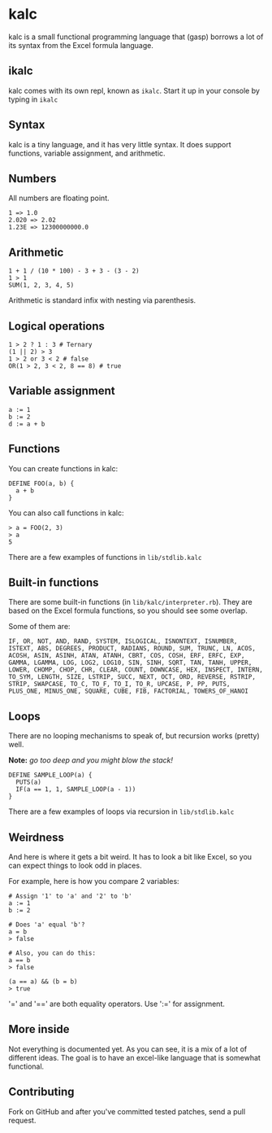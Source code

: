 kalc
=====

kalc is a small functional programming language that (gasp) borrows a lot of
its syntax from the Excel formula language.

ikalc
-----

kalc comes with its own repl, known as `ikalc`.  Start it up in your console by
typing in `ikalc`

Syntax
------

kalc is a tiny language, and it has very little syntax.  It does support
functions, variable assignment, and arithmetic.

Numbers
-------

All numbers are floating point.

    1 => 1.0
    2.020 => 2.02
    1.23E => 12300000000.0


Arithmetic
----------

    1 + 1 / (10 * 100) - 3 + 3 - (3 - 2)
    1 > 1
    SUM(1, 2, 3, 4, 5)

Arithmetic is standard infix with nesting via parenthesis.

Logical operations
------------------

    1 > 2 ? 1 : 3 # Ternary
    (1 || 2) > 3
    1 > 2 or 3 < 2 # false
    OR(1 > 2, 3 < 2, 8 == 8) # true

Variable assignment
-------------------

    a := 1
    b := 2
    d := a + b

Functions
---------

You can create functions in kalc:

    DEFINE FOO(a, b) {
      a + b
    }

You can also call functions in kalc:

    > a = FOO(2, 3)
    > a
    5

There are a few examples of functions in `lib/stdlib.kalc`

Built-in functions
------------------

There are some built-in functions (in `lib/kalc/interpreter.rb`).  They
are based on the Excel formula functions, so you should see some
overlap.

Some of them are: 

`IF, OR, NOT, AND, RAND, SYSTEM, ISLOGICAL, ISNONTEXT, ISNUMBER, ISTEXT,
ABS, DEGREES, PRODUCT, RADIANS, ROUND, SUM, TRUNC, LN, ACOS, ACOSH,
ASIN, ASINH, ATAN, ATANH, CBRT, COS, COSH, ERF, ERFC, EXP, GAMMA,
LGAMMA, LOG, LOG2, LOG10, SIN, SINH, SQRT, TAN, TANH, UPPER, LOWER,
CHOMP, CHOP, CHR, CLEAR, COUNT, DOWNCASE, HEX, INSPECT, INTERN, TO_SYM,
LENGTH, SIZE, LSTRIP, SUCC, NEXT, OCT, ORD, REVERSE, RSTRIP, STRIP,
SWAPCASE, TO_C, TO_F, TO_I, TO_R, UPCASE, P, PP, PUTS, PLUS_ONE,
MINUS_ONE, SQUARE, CUBE, FIB, FACTORIAL, TOWERS_OF_HANOI`

Loops
-----

There are no looping mechanisms to speak of, but recursion works
(pretty) well.  

**Note:** *go too deep and you might blow the stack!*


    DEFINE SAMPLE_LOOP(a) {
      PUTS(a)
      IF(a == 1, 1, SAMPLE_LOOP(a - 1))
    }

There are a few examples of loops via recursion in `lib/stdlib.kalc`

Weirdness
---------

And here is where it gets a bit weird.  It has to look a bit like
Excel, so you can expect things to look odd in places.

For example, here is how you compare 2 variables:


    # Assign '1' to 'a' and '2' to 'b'
    a := 1
    b := 2

    # Does 'a' equal 'b'?
    a = b
    > false

    # Also, you can do this:
    a == b
    > false

    (a == a) && (b = b)
    > true

'=' and '==' are both equality operators.  Use
':=' for assignment.

More inside
-----------

Not everything is documented yet.  As you can see, it is a mix of
a lot of different ideas.  The goal is to have an excel-like language
that is somewhat functional.

Contributing
------------

Fork on GitHub and after you've committed tested patches, send a pull request.

